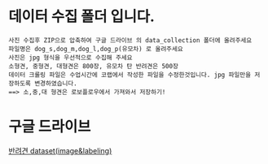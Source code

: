 # 데이터 수집 폴더 입니다.
```
사진 수집후 ZIP으로 압축하여 구글 드라이브 의 data_collection 폴더에 올려주세요
파일명은 dog_s,dog_m,dog_l,dog_p(유모차) 로 올려주세요
사진은 jpg 형식을 우선적으로 수집해 주세요
소형견, 중형견, 대형견은 800장, 유모차 탄 반려견은 500장
데이터 크롤링 파일은 수업시간에 코랩에서 작성한 파일을 수정한것입니다. jpg 파일만을 저장하도록 변경하였습니다.
==> 소,중,대 형견은 로보플로우에서 가져와서 저장하기!
```
# 구글 드라이브
[반려견 dataset(image&labeling)](https://drive.google.com/drive/folders/144WWFIqa0FAuYowrmBJ43xQD4AG7LUhG?usp=drive_link)
